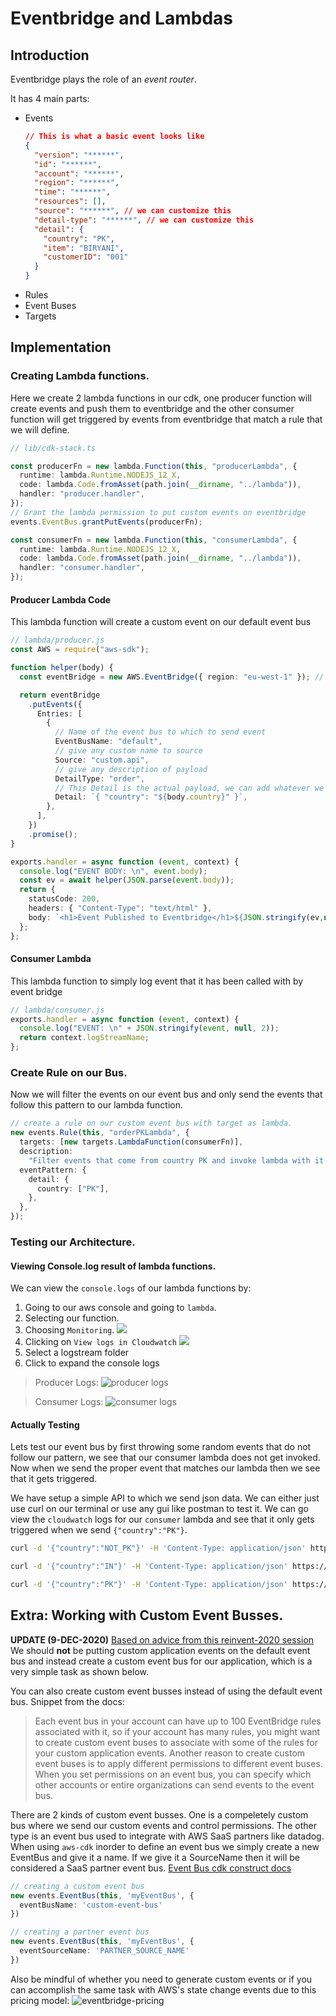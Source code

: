 # Eventbridge and Lambdas

## Introduction

Eventbridge plays the role of an _event router_.

It has 4 main parts:

- Events
  ```json
  // This is what a basic event looks like
  {
    "version": "******",
    "id": "******",
    "account": "******",
    "region": "******",
    "time": "******",
    "resources": [],
    "source": "******", // we can customize this
    "detail-type": "******", // we can customize this
    "detail": {
      "country": "PK",
      "item": "BIRYANI",
      "customerID": "001"
    }
  }
  ```
- Rules
- Event Buses
- Targets

## Implementation

### Creating Lambda functions.

Here we create 2 lambda functions in our cdk, one producer function will create events and push them to eventbridge and the other consumer function will get triggered by events from eventbridge that match a rule that we will define.

```typescript
// lib/cdk-stack.ts

const producerFn = new lambda.Function(this, "producerLambda", {
  runtime: lambda.Runtime.NODEJS_12_X,
  code: lambda.Code.fromAsset(path.join(__dirname, "../lambda")),
  handler: "producer.handler",
});
// Grant the lambda permission to put custom events on eventbridge
events.EventBus.grantPutEvents(producerFn);

const consumerFn = new lambda.Function(this, "consumerLambda", {
  runtime: lambda.Runtime.NODEJS_12_X,
  code: lambda.Code.fromAsset(path.join(__dirname, "../lambda")),
  handler: "consumer.handler",
});
```

#### Producer Lambda Code

This lambda function will create a custom event on our default event bus

```typescript
// lambda/producer.js
const AWS = require("aws-sdk");

function helper(body) {
  const eventBridge = new AWS.EventBridge({ region: "eu-west-1" }); // write whatever region your event bus is in.

  return eventBridge
    .putEvents({
      Entries: [
        {
          // Name of the event bus to which to send event
          EventBusName: "default",
          // give any custom name to source
          Source: "custom.api",
          // give any description of payload
          DetailType: "order",
          // This Detail is the actual payload, we can add whatever we want here
          Detail: `{ "country": "${body.country}" }`,
        },
      ],
    })
    .promise();
}

exports.handler = async function (event, context) {
  console.log("EVENT BODY: \n", event.body);
  const ev = await helper(JSON.parse(event.body));
  return {
    statusCode: 200,
    headers: { "Content-Type": "text/html" },
    body: `<h1>Event Published to Eventbridge</h1>${JSON.stringify(ev,null,2)}`,
  };
};
```

#### Consumer Lambda

This lambda function to simply log event that it has been called with by event bridge

```typescript
// lambda/consumer.js
exports.handler = async function (event, context) {
  console.log("EVENT: \n" + JSON.stringify(event, null, 2));
  return context.logStreamName;
};
```

### Create Rule on our Bus.

Now we will filter the events on our event bus and only send the events that follow this pattern to our lambda function.

```typescript
// create a rule on our custom event bus with target as lambda.
new events.Rule(this, "orderPKLambda", {
  targets: [new targets.LambdaFunction(consumerFn)],
  description:
    "Filter events that come from country PK and invoke lambda with it.",
  eventPattern: {
    detail: {
      country: ["PK"],
    },
  },
});
```

### Testing our Architecture.

#### Viewing Console.log result of lambda functions.
We can view the `console.logs` of our lambda functions by:
1. Going to our aws console and going to `lambda`.
2. Selecting our function.  
3. Choosing `Monitoring`. ![](s1.png)
4. Clicking on `View logs in Cloudwatch` ![](s2.png)
5. Select a logstream folder
6. Click to expand the console logs   
>Producer Logs:
>![producer logs](s3.png)  

>Consumer Logs:
>![consumer logs](s4.png)

#### Actually Testing 

Lets test our event bus by first throwing some random events that do not follow our pattern, we see that our consumer lambda does not get invoked. Now when we send the proper event that matches our lambda then we see that it gets triggered.

We have setup a simple API to which we send json data. We can either just use curl on our terminal or use any gui like postman to test it. We can go view the `cloudwatch` logs for our `consumer` lambda and see that it only gets triggered when we send `{"country":"PK"}`. 

```bash
curl -d '{"country":"NOT_PK"}' -H 'Content-Type: application/json' https://YOUR_API_ENDPOINT

curl -d '{"country":"IN"}' -H 'Content-Type: application/json' https://YOUR_API_ENDPOINT

curl -d '{"country":"PK"}' -H 'Content-Type: application/json' https://YOUR_API_ENDPOINT
```

## Extra: Working with Custom Event Busses.
**UPDATE (9-DEC-2020)** 
[Based on advice from this reinvent-2020 session](https://virtual.awsevents.com/media/Building+event-driven+applications+with+Amazon+EventBridge/1_y0g6c039) We should **not** be putting custom application events on the default event bus and instead create a custom event bus for our application, which is a very simple task as shown below.

You can also create custom event busses instead of using the default event bus. Snippet from the docs:

>Each event bus in your account can have up to 100 EventBridge rules associated with it, so if your account has many rules, you might want to create custom event buses to associate with some of the rules for your custom application events. Another reason to create custom event buses is to apply different permissions to different event buses. When you set permissions on an event bus, you can specify which other accounts or entire organizations can send events to the event bus.

There are 2 kinds of custom event busses. One is a compeletely custom bus where we send our custom events and control permissions. The other type is an event bus used to integrate with AWS SaaS partners like datadog.  
When using `aws-cdk` inorder to define an event bus we simply create a new EventBus and give it a name. If we give it a SourceName then it will be considered a SaaS partner event bus. [Event Bus cdk construct docs](https://docs.aws.amazon.com/cdk/api/latest/docs/@aws-cdk_aws-events.EventBus.html)

```typescript
// creating a custom event bus
new events.EventBus(this, 'myEventBus', {
  eventBusName: 'custom-event-bus'
})

// creating a partner event bus
new events.EventBus(this, 'myEventBus', {
  eventSourceName: 'PARTNER_SOURCE_NAME'
})
```

Also be mindful of whether you need to generate custom events or if you can accomplish the same task with AWS's state change events due to this pricing model:
![eventbridge-pricing](https://i.imgur.com/DnWWJ6Z.png)
